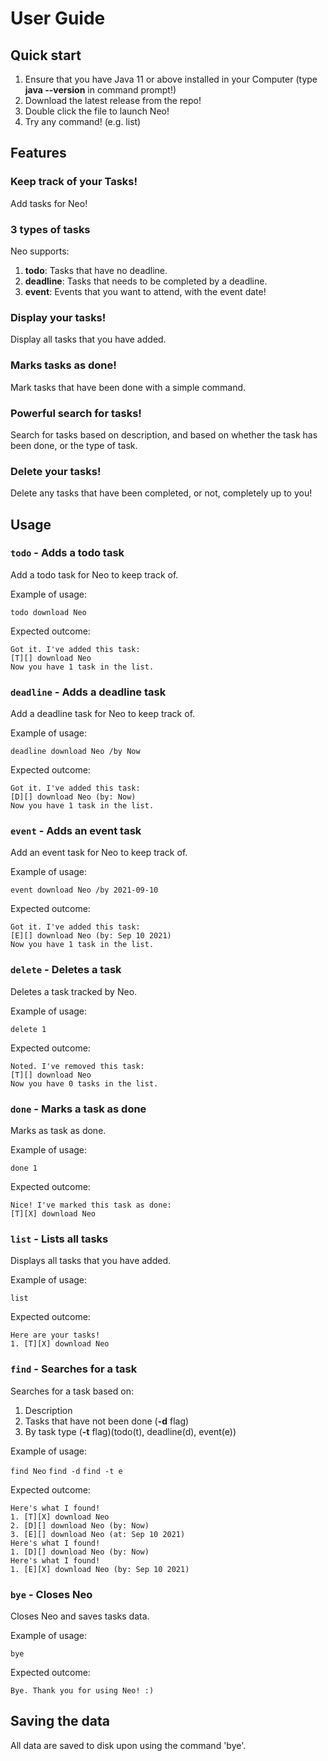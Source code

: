 # User Guide

## Quick start
1. Ensure that you have Java 11 or above installed in your Computer (type **java --version** in command prompt!)
2. Download the latest release from the repo!
3. Double click the file to launch Neo!
4. Try any command! (e.g. list)

## Features

### Keep track of your Tasks!

Add tasks for Neo!

### 3 types of tasks

Neo supports:
1. **todo**: Tasks that have no deadline.
2. **deadline**: Tasks that needs to be completed by a deadline.
3. **event**: Events that you want to attend, with the event date!

### Display your tasks!

Display all tasks that you have added.

### Marks tasks as done!

Mark tasks that have been done with a simple command.

### Powerful search for tasks!

Search for tasks based on description, and based on whether the task has been done, or the type of task.

### Delete your tasks!

Delete any tasks that have been completed, or not, completely up to you!

## Usage

### `todo` - Adds a todo task

Add a todo task for Neo to keep track of.

Example of usage: 

`todo download Neo`

Expected outcome:

```
Got it. I've added this task:
[T][] download Neo
Now you have 1 task in the list.
```

### `deadline` - Adds a deadline task

Add a deadline task for Neo to keep track of.

Example of usage: 

`deadline download Neo /by Now`

Expected outcome:

```
Got it. I've added this task:
[D][] download Neo (by: Now)
Now you have 1 task in the list.
```

### `event` - Adds an event task

Add an event task for Neo to keep track of.

Example of usage: 

`event download Neo /by 2021-09-10`

Expected outcome:

```
Got it. I've added this task:
[E][] download Neo (by: Sep 10 2021)
Now you have 1 task in the list.
```

### `delete` - Deletes a task

Deletes a task tracked by Neo. 

Example of usage: 

`delete 1`

Expected outcome:

```
Noted. I've removed this task:
[T][] download Neo
Now you have 0 tasks in the list.
```

### `done` - Marks a task as done

Marks as task as done.

Example of usage: 

`done 1`

Expected outcome:

```
Nice! I've marked this task as done:
[T][X] download Neo
```

### `list` - Lists all tasks

Displays all tasks that you have added.

Example of usage: 

`list`

Expected outcome:

```
Here are your tasks!
1. [T][X] download Neo
```

### `find` - Searches for a task

Searches for a task based on:
1. Description
2. Tasks that have not been done (**-d** flag)
3. By task type (**-t** flag)(todo(t), deadline(d), event(e))

Example of usage: 

`find Neo`
`find -d`
`find -t e`

Expected outcome:

```
Here's what I found!
1. [T][X] download Neo
2. [D][] download Neo (by: Now)
3. [E][] download Neo (at: Sep 10 2021)
Here's what I found!
1. [D][] download Neo (by: Now)
Here's what I found!
1. [E][X] download Neo (by: Sep 10 2021)
```

### `bye` - Closes Neo

Closes Neo and saves tasks data.

Example of usage: 

`bye`

Expected outcome:

```
Bye. Thank you for using Neo! :)
```

## Saving the data

All data are saved to disk upon using the command 'bye'.
